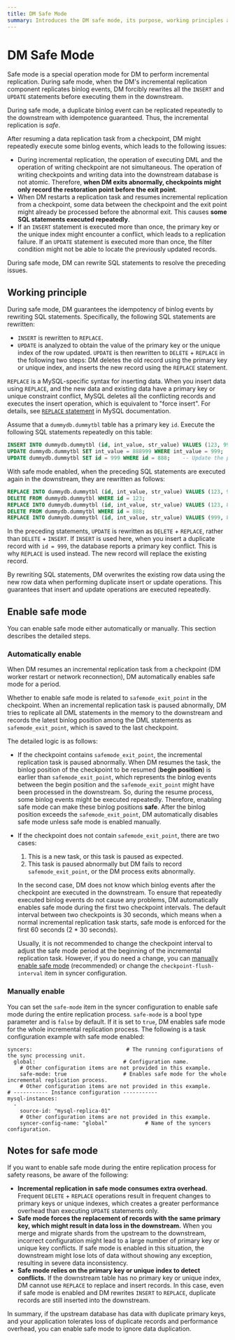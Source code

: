 ```yaml
---
title: DM Safe Mode
summary: Introduces the DM safe mode, its purpose, working principles and how to use it.
---
```


# DM Safe Mode

Safe mode is a special operation mode for DM to perform incremental replication. During safe mode, when the DM's incremental replication component replicates binlog events, DM forcibly rewrites all the `INSERT` and `UPDATE` statements before executing them in the downstream.

During safe mode, a duplicate binlog event can be replicated repeatedly to the downstream with idempotence guaranteed. Thus, the incremental replication is *safe*.

After resuming a data replication task from a checkpoint, DM might repeatedly execute some binlog events, which leads to the following issues:

- During incremental replication, the operation of executing DML and the operation of writing checkpoint are not simultaneous. The operation of writing checkpoints and writing data into the downstream database is not atomic. Therefore, **when DM exits abnormally, checkpoints might only record the restoration point before the exit point**.
- When DM restarts a replication task and resumes incremental replication from a checkpoint, some data between the checkpoint and the exit point might already be processed before the abnormal exit. This causes **some SQL statements executed repeatedly**.
- If an `INSERT` statement is executed more than once, the primary key or the unique index might encounter a conflict, which leads to a replication failure. If an `UPDATE` statement is executed more than once, the filter condition might not be able to locate the previously updated records.

During safe mode, DM can rewrite SQL statements to resolve the preceding issues.

## Working principle

During safe mode, DM guarantees the idempotency of binlog events by rewriting SQL statements. Specifically, the following SQL statements are rewritten:

* `INSERT` is rewritten to `REPLACE`.
* `UPDATE` is analyzed to obtain the value of the primary key or the unique index of the row updated. `UPDATE` is then rewritten to `DELETE` + `REPLACE` in the following two steps: DM deletes the old record using the primary key or unique index, and inserts the new record using the `REPLACE` statement.

`REPLACE` is a MySQL-specific syntax for inserting data. When you insert data using `REPLACE`, and the new data and existing data have a primary key or unique constraint conflict, MySQL deletes all the conflicting records and executes the insert operation, which is equivalent to "force insert". For details, see [`REPLACE` statement](https://dev.mysql.com/doc/refman/8.0/en/replace.html) in MySQL documentation.

Assume that a `dummydb.dummytbl` table has a primary key `id`. Execute the following SQL statements repeatedly on this table:

```sql
INSERT INTO dummydb.dummytbl (id, int_value, str_value) VALUES (123, 999, 'abc');
UPDATE dummydb.dummytbl SET int_value = 888999 WHERE int_value = 999;   -- Suppose there is no other record with int_value = 999
UPDATE dummydb.dummytbl SET id = 999 WHERE id = 888;    -- Update the primary key
```

With safe mode enabled, when the preceding SQL statements are executed again in the downstream, they are rewritten as follows:

```sql
REPLACE INTO dummydb.dummytbl (id, int_value, str_value) VALUES (123, 999, 'abc');
DELETE FROM dummydb.dummytbl WHERE id = 123;
REPLACE INTO dummydb.dummytbl (id, int_value, str_value) VALUES (123, 888999, 'abc');
DELETE FROM dummydb.dummytbl WHERE id = 888;
REPLACE INTO dummydb.dummytbl (id, int_value, str_value) VALUES (999, 888888, 'abc888');
```

In the preceding statements, `UPDATE` is rewritten as `DELETE` + `REPLACE`, rather than `DELETE` + `INSERT`. If `INSERT` is used here, when you insert a duplicate record with `id = 999`, the database reports a primary key conflict. This is why `REPLACE` is used instead. The new record will replace the existing record.

By rewriting SQL statements, DM overwrites the existing row data using the new row data when performing duplicate insert or update operations. This guarantees that insert and update operations are executed repeatedly.

## Enable safe mode

You can enable safe mode either automatically or manually. This section describes the detailed steps.

### Automatically enable

When DM resumes an incremental replication task from a checkpoint (DM worker restart or network reconnection), DM automatically enables safe mode for a period.

Whether to enable safe mode is related to `safemode_exit_point` in the checkpoint. When an incremental replication task is paused abnormally, DM tries to replicate all DML statements in the memory to the downstream and records the latest binlog position among the DML statements as `safemode_exit_point`, which is saved to the last checkpoint.

The detailed logic is as follows:

- If the checkpoint contains `safemode_exit_point`, the incremental replication task is paused abnormally. When DM resumes the task, the binlog position of the checkpoint to be resumed (**begin position**) is earlier than `safemode_exit_point`, which represents the binlog events between the begin position and the `safemode_exit_point` might have been processed in the downstream. So, during the resume process, some binlog events might be executed repeatedly. Therefore, enabling safe mode can make these binlog positions **safe**. After the binlog position exceeds the `safemode_exit_point`, DM automatically disables safe mode unless safe mode is enabled manually.

- If the checkpoint does not contain `safemode_exit_point`, there are two cases:

    1. This is a new task, or this task is paused as expected.
    2. This task is paused abnormally but DM fails to record `safemode_exit_point`, or the DM process exits abnormally.

    In the second case, DM does not know which binlog events after the checkpoint are executed in the downstream. To ensure that repeatedly executed binlog events do not cause any problems, DM automatically enables safe mode during the first two checkpoint intervals. The default interval between two checkpoints is 30 seconds, which means when a normal incremental replication task starts, safe mode is enforced for the first 60 seconds (2 * 30 seconds).

    Usually, it is not recommended to change the checkpoint interval to adjust the safe mode period at the beginning of the incremental replication task. However, if you do need a change, you can [manually enable safe mode](#manually-enable) (recommended) or change the `checkpoint-flush-interval` item in syncer configuration.

### Manually enable

You can set the `safe-mode` item in the syncer configuration to enable safe mode during the entire replication process. `safe-mode` is a bool type parameter and is `false` by default. If it is set to `true`, DM enables safe mode for the whole incremental replication process. The following is a task configuration example with safe mode enabled:

```
syncers:                              # The running configurations of the sync processing unit.
  global:                            # Configuration name.
    # Other configuration items are not provided in this example.
    safe-mode: true                  # Enables safe mode for the whole incremental replication process.
    # Other configuration items are not provided in this example.
# ----------- Instance configuration -----------
mysql-instances:
  -
    source-id: "mysql-replica-01"
    # Other configuration items are not provided in this example.
    syncer-config-name: "global"            # Name of the syncers configuration.
```

## Notes for safe mode

If you want to enable safe mode during the entire replication process for safety reasons, be aware of the following:

- **Incremental replication in safe mode consumes extra overhead.** Frequent `DELETE` + `REPLACE` operations result in frequent changes to primary keys or unique indexes, which creates a greater performance overhead than executing `UPDATE` statements only.
- **Safe mode forces the replacement of records with the same primary key, which might result in data loss in the downstream.** When you merge and migrate shards from the upstream to the downstream, incorrect configuration might lead to a large number of primary key or unique key conflicts. If safe mode is enabled in this situation, the downstream might lose lots of data without showing any exception, resulting in severe data inconsistency.
- **Safe mode relies on the primary key or unique index to detect conflicts.** If the downstream table has no primary key or unique index, DM cannot use `REPLACE` to replace and insert records. In this case, even if safe mode is enabled and DM rewrites `INSERT` to `REPLACE`, duplicate records are still inserted into the downstream.

In summary, if the upstream database has data with duplicate primary keys, and your application tolerates loss of duplicate records and performance overhead, you can enable safe mode to ignore data duplication.
